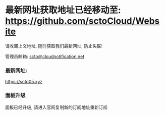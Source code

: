 # 最新网址获取地址已经移动至: https://github.com/sctoCloud/Website

请收藏上文地址, 随时获取我们最新网址, 防止失联!

管理员邮箱:
scto@cloudnotification.net

### 最新网址:

https://scto05.xyz

### 面板升级
面板已经升级, 请进入官网复制新的订阅地址重新订阅
